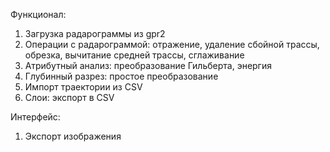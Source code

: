 Функционал:
1. Загрузка радарограммы из gpr2
2. Операции с радарограммой: отражение, удаление сбойной трассы, обрезка, вычитание средней трассы, сглаживание
3. Атрибутный анализ: преобразование Гильберта, энергия
4. Глубинный разрез: простое преобразование
5. Импорт траектории из CSV
6. Слои: экспорт в CSV

Интерфейс:
1. Экспорт изображения